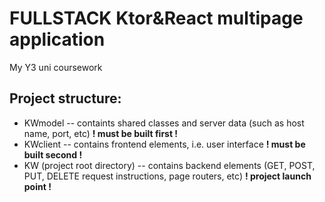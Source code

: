 # FULLSTACK Ktor&React multipage application
My Y3 uni coursework

## Project structure:
* KWmodel -- containts shared classes and server data (such as host name, port, etc) **! must be built first !**
* KWclient -- contains frontend elements, i.e. user interface **! must be built second !**
* KW (project root directory) -- contains backend elements (GET, POST, PUT, DELETE request instructions, page routers, etc) **! project launch point !**
